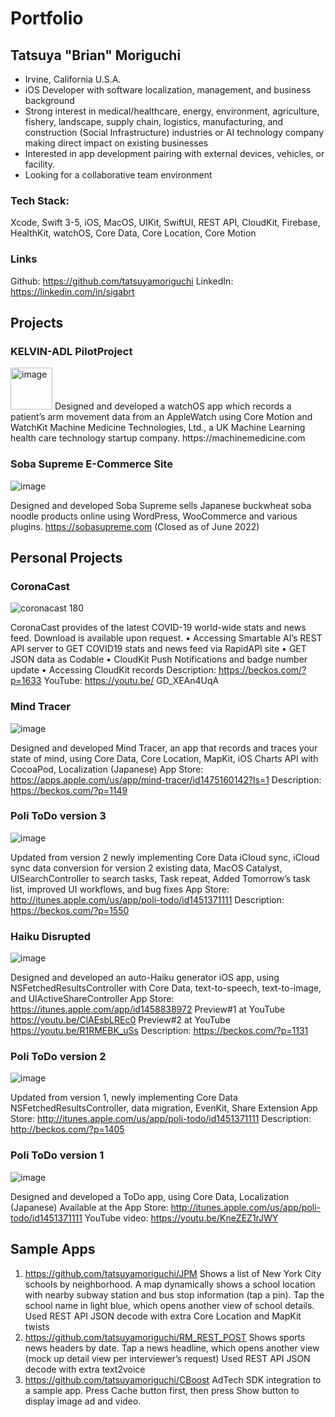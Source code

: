 # Portfolio
## Tatsuya "Brian" Moriguchi
- Irvine, California U.S.A.
- iOS Developer with software localization, management, and business background
- Strong interest in medical/healthcare, energy, environment, agriculture, fishery, landscape, supply chain, logistics, manufacturing, and construction (Social Infrastructure) industries or AI technology company making direct impact on existing businesses
- Interested in app development pairing with external devices, vehicles, or facility.
- Looking for a collaborative team environment

### Tech Stack:
Xcode, Swift 3-5, iOS, MacOS, UIKit, SwiftUI, REST API, CloudKit, Firebase, HealthKit, watchOS, Core Data, Core Location, Core Motion
### Links
Github: https://github.com/tatsuyamoriguchi 
LinkedIn: https://linkedin.com/in/sigabrt

## Projects
### KELVIN-ADL PilotProject
<img width="67" alt="image" src="https://user-images.githubusercontent.com/25876806/177671920-ba6726da-68b0-477b-8727-d4596d6fdcfd.png">
Designed and developed a watchOS app which records a patient’s arm movement data from an AppleWatch using Core Motion and WatchKit Machine Medicine Technologies, Ltd., a UK Machine Learning health care technology startup company. https://machinemedicine.com

### Soba Supreme E-Commerce Site
![image](https://user-images.githubusercontent.com/25876806/177672007-546932da-39bd-4fa6-aef9-fc9a1e77aaa6.png)

Designed and developed Soba Supreme sells Japanese buckwheat soba noodle products online using WordPress, WooCommerce and various plugins. https://sobasupreme.com (Closed as of June 2022)

## Personal Projects
### CoronaCast
![coronacast 180](https://user-images.githubusercontent.com/25876806/177672407-b49f3fed-0586-4d49-93cc-ac91c054b0d3.png)

CoronaCast provides of the latest COVID-19 world-wide stats and news feed. Download is available upon request.
• Accessing Smartable AI’s REST API server to GET COVID19 stats and news
feed via RapidAPI site
• GET JSON data as Codable
• CloudKit Push Notifications and badge number update
• Accessing CloudKit records
Description: https://beckos.com/?p=1633 YouTube: https://youtu.be/ GD_XEAn4UqA

### Mind Tracer
![image](https://user-images.githubusercontent.com/25876806/177672186-dc5cd77f-3227-4fe0-991c-d674b6b261eb.png)

Designed and developed Mind Tracer, an app that records and traces your state of mind, using Core Data, Core Location, MapKit, iOS Charts API with CocoaPod, Localization (Japanese)
App Store: https://apps.apple.com/us/app/mind-tracer/id1475160142?ls=1 Description: https://beckos.com/?p=1149

### Poli ToDo version 3
![image](https://user-images.githubusercontent.com/25876806/177672231-420163df-fcc6-4d45-8bf8-8fead0f33741.png)

Updated from version 2 newly implementing Core Data iCloud sync, iCloud sync data conversion for version 2 existing data, MacOS Catalyst, UISearchController to search tasks, Task repeat, Added Tomorrow’s task list, improved UI workflows, and bug fixes
App Store: http://itunes.apple.com/us/app/poli-todo/id1451371111 Description: https://beckos.com/?p=1550
                
### Haiku Disrupted
![image](https://user-images.githubusercontent.com/25876806/177672242-f01d90cc-b420-4612-86aa-8c80f10ae20f.png)

Designed and developed an auto-Haiku generator iOS app, using NSFetchedResultsController with Core Data, text-to-speech, text-to-image, and UIActiveShareController
App Store: https://itunes.apple.com/app/id1458838972
Preview#1 at YouTube https://youtu.be/ClAEsbLREc0
Preview#2 at YouTube https://youtu.be/R1RMEBK_uSs Description: https://beckos.com/?p=1131

### Poli ToDo version 2
![image](https://user-images.githubusercontent.com/25876806/177672258-db2c542c-5da0-4e44-81d4-40057edd9051.png)

Updated from version 1, newly implementing Core Data NSFetchedResultsController, data migration, EvenKit, Share Extension App Store: http://itunes.apple.com/us/app/poli-todo/id1451371111 Description: http://beckos.com/?p=1405

### Poli ToDo version 1
![image](https://user-images.githubusercontent.com/25876806/177672271-8b733585-c517-41cf-9272-0562d059754a.png)

Designed and developed a ToDo app, using Core Data, Localization (Japanese) Available at the App Store: http://itunes.apple.com/us/app/poli-todo/id1451371111
YouTube video: https://youtu.be/KneZEZ1rJWY

## Sample Apps
1. https://github.com/tatsuyamoriguchi/JPM Shows a list of New York City schools by neighborhood. A map dynamically shows a school location with nearby subway station and bus stop information (tap a pin). Tap the school name in light blue, which opens another view of school details. Used REST API JSON decode with extra Core Location and MapKit twists
2. https://github.com/tatsuyamoriguchi/RM_REST_POST Shows sports news headers by date. Tap a news headline, which opens another view (mock up detail view per interviewer’s request) Used REST API JSON decode with extra text2voice
3. https://github.com/tatsuyamoriguchi/CBoost AdTech SDK integration to a sample app. Press Cache button first, then press Show button to display image ad and video.

